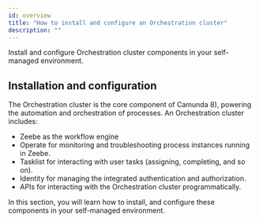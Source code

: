 ```yaml
---
id: overview
title: "How to install and configure an Orchestration cluster"
description: ""
---
```


Install and configure Orchestration cluster components in your self-managed environment.

## Installation and configuration

The Orchestration cluster is the core component of Camunda 8), powering the automation and orchestration of processes. An Orchestration cluster includes:

- Zeebe as the workflow engine
- Operate for monitoring and troubleshooting process instances running in Zeebe.
- Tasklist for interacting with user tasks (assigning, completing, and so on).
- Identity for managing the integrated authentication and authorization.
- APIs for interacting with the Orchestration cluster programmatically.

In this section, you will learn how to install, and configure these components in your self-managed environment.
